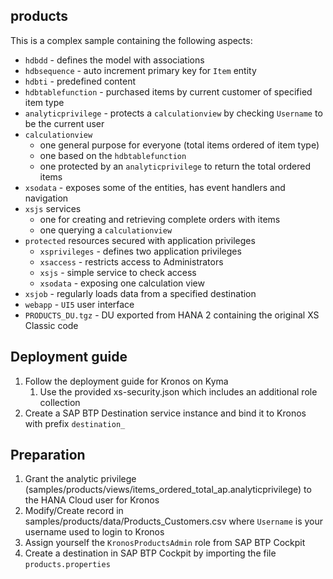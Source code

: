## products

This is a complex sample containing the following aspects:
* `hdbdd` - defines the model with associations
* `hdbsequence` - auto increment primary key for `Item` entity
* `hdbti` - predefined content
* `hdbtablefunction` - purchased items by current customer of specified item type
* `analyticprivilege` - protects a `calculationview` by checking `Username` to be the current user 
* `calculationview`
  * one general purpose for everyone (total items ordered of item type)
  * one based on the `hdbtablefunction`
  * one protected by an `analyticprivilege` to return the total ordered items
* `xsodata` - exposes some of the entities, has event handlers and navigation
* `xsjs` services 
  * one for creating and retrieving complete orders with items
  * one querying a `calculationview` 
* `protected` resources secured with application privileges
  * `xsprivileges` - defines two application privileges
  * `xsaccess` - restricts access to Administrators
  * `xsjs` - simple service to check access
  * `xsodata` - exposing one calculation view
* `xsjob` - regularly loads data from a specified destination
* `webapp` - `UI5` user interface
* `PRODUCTS_DU.tgz` - DU exported from HANA 2 containing the original XS Classic code


## Deployment guide
1. Follow the deployment guide for Kronos on Kyma
   1. Use the provided xs-security.json which includes an additional role collection
2. Create a SAP BTP Destination service instance and bind it to Kronos with prefix `destination_`

## Preparation
1. Grant the analytic privilege (samples/products/views/items_ordered_total_ap.analyticprivilege) to the HANA Cloud user for Kronos
2. Modify/Create record in samples/products/data/Products_Customers.csv where `Username` is your username used to login to Kronos
3. Assign yourself the `KronosProductsAdmin` role from SAP BTP Cockpit
4. Create a destination in SAP BTP Cockpit by importing the file `products.properties`



